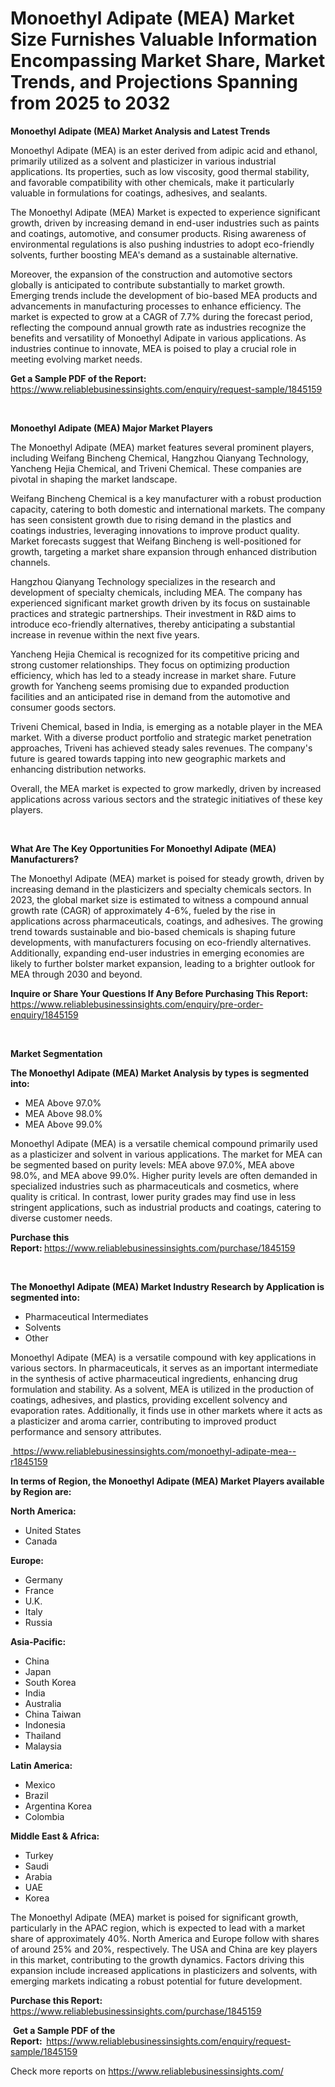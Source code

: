 <p><h1>Monoethyl Adipate (MEA) Market Size Furnishes Valuable Information Encompassing Market Share, Market Trends, and Projections Spanning from 2025 to 2032</h1></p><p><strong>Monoethyl Adipate (MEA) Market Analysis and Latest Trends</strong></p>
<p><p>Monoethyl Adipate (MEA) is an ester derived from adipic acid and ethanol, primarily utilized as a solvent and plasticizer in various industrial applications. Its properties, such as low viscosity, good thermal stability, and favorable compatibility with other chemicals, make it particularly valuable in formulations for coatings, adhesives, and sealants. </p><p>The Monoethyl Adipate (MEA) Market is expected to experience significant growth, driven by increasing demand in end-user industries such as paints and coatings, automotive, and consumer products. Rising awareness of environmental regulations is also pushing industries to adopt eco-friendly solvents, further boosting MEA's demand as a sustainable alternative. </p><p>Moreover, the expansion of the construction and automotive sectors globally is anticipated to contribute substantially to market growth. Emerging trends include the development of bio-based MEA products and advancements in manufacturing processes to enhance efficiency. The market is expected to grow at a CAGR of 7.7% during the forecast period, reflecting the compound annual growth rate as industries recognize the benefits and versatility of Monoethyl Adipate in various applications. As industries continue to innovate, MEA is poised to play a crucial role in meeting evolving market needs.</p></p>
<p><strong>Get a Sample PDF of the Report:&nbsp;</strong> <a href="https://www.reliablebusinessinsights.com/enquiry/request-sample/1845159?utm_campaign=3256&utm_medium=2&utm_source=Github&utm_content=ia&utm_term=03042025&utm_id=monoethyl-adipate-mea">https://www.reliablebusinessinsights.com/enquiry/request-sample/1845159</a></p>
<p>&nbsp;</p>
<p><strong>Monoethyl Adipate (MEA) Major Market Players</strong></p>
<p><p>The Monoethyl Adipate (MEA) market features several prominent players, including Weifang Bincheng Chemical, Hangzhou Qianyang Technology, Yancheng Hejia Chemical, and Triveni Chemical. These companies are pivotal in shaping the market landscape.</p><p>Weifang Bincheng Chemical is a key manufacturer with a robust production capacity, catering to both domestic and international markets. The company has seen consistent growth due to rising demand in the plastics and coatings industries, leveraging innovations to improve product quality. Market forecasts suggest that Weifang Bincheng is well-positioned for growth, targeting a market share expansion through enhanced distribution channels.</p><p>Hangzhou Qianyang Technology specializes in the research and development of specialty chemicals, including MEA. The company has experienced significant market growth driven by its focus on sustainable practices and strategic partnerships. Their investment in R&D aims to introduce eco-friendly alternatives, thereby anticipating a substantial increase in revenue within the next five years.</p><p>Yancheng Hejia Chemical is recognized for its competitive pricing and strong customer relationships. They focus on optimizing production efficiency, which has led to a steady increase in market share. Future growth for Yancheng seems promising due to expanded production facilities and an anticipated rise in demand from the automotive and consumer goods sectors.</p><p>Triveni Chemical, based in India, is emerging as a notable player in the MEA market. With a diverse product portfolio and strategic market penetration approaches, Triveni has achieved steady sales revenues. The company's future is geared towards tapping into new geographic markets and enhancing distribution networks.</p><p>Overall, the MEA market is expected to grow markedly, driven by increased applications across various sectors and the strategic initiatives of these key players.</p></p>
<p>&nbsp;</p>
<p><strong>What Are The Key Opportunities For Monoethyl Adipate (MEA) Manufacturers?</strong></p>
<p><p>The Monoethyl Adipate (MEA) market is poised for steady growth, driven by increasing demand in the plasticizers and specialty chemicals sectors. In 2023, the global market size is estimated to witness a compound annual growth rate (CAGR) of approximately 4-6%, fueled by the rise in applications across pharmaceuticals, coatings, and adhesives. The growing trend towards sustainable and bio-based chemicals is shaping future developments, with manufacturers focusing on eco-friendly alternatives. Additionally, expanding end-user industries in emerging economies are likely to further bolster market expansion, leading to a brighter outlook for MEA through 2030 and beyond.</p></p>
<p><strong>Inquire or Share Your Questions If Any Before Purchasing This Report:</strong> <a href="https://www.reliablebusinessinsights.com/enquiry/pre-order-enquiry/1845159?utm_campaign=3256&utm_medium=2&utm_source=Github&utm_content=ia&utm_term=03042025&utm_id=monoethyl-adipate-mea">https://www.reliablebusinessinsights.com/enquiry/pre-order-enquiry/1845159</a></p>
<p>&nbsp;</p>
<p><strong>Market Segmentation</strong></p>
<p><strong>The Monoethyl Adipate (MEA) Market Analysis by types is segmented into:</strong></p>
<p><ul><li>MEA Above 97.0%</li><li>MEA Above 98.0%</li><li>MEA Above 99.0%</li></ul></p>
<p><p>Monoethyl Adipate (MEA) is a versatile chemical compound primarily used as a plasticizer and solvent in various applications. The market for MEA can be segmented based on purity levels: MEA above 97.0%, MEA above 98.0%, and MEA above 99.0%. Higher purity levels are often demanded in specialized industries such as pharmaceuticals and cosmetics, where quality is critical. In contrast, lower purity grades may find use in less stringent applications, such as industrial products and coatings, catering to diverse customer needs.</p></p>
<p><strong>Purchase this Report:&nbsp;</strong><a href="https://www.reliablebusinessinsights.com/purchase/1845159?utm_campaign=3256&utm_medium=2&utm_source=Github&utm_content=ia&utm_term=03042025&utm_id=monoethyl-adipate-mea">https://www.reliablebusinessinsights.com/purchase/1845159</a></p>
<p>&nbsp;</p>
<p><strong>The Monoethyl Adipate (MEA) Market Industry Research by Application is segmented into:</strong></p>
<p><ul><li>Pharmaceutical Intermediates</li><li>Solvents</li><li>Other</li></ul></p>
<p><p>Monoethyl Adipate (MEA) is a versatile compound with key applications in various sectors. In pharmaceuticals, it serves as an important intermediate in the synthesis of active pharmaceutical ingredients, enhancing drug formulation and stability. As a solvent, MEA is utilized in the production of coatings, adhesives, and plastics, providing excellent solvency and evaporation rates. Additionally, it finds use in other markets where it acts as a plasticizer and aroma carrier, contributing to improved product performance and sensory attributes.</p></p>
<p><a href="https://www.reliablebusinessinsights.com/monoethyl-adipate-mea--r1845159?utm_campaign=3256&utm_medium=2&utm_source=Github&utm_content=ia&utm_term=03042025&utm_id=monoethyl-adipate-mea">&nbsp;https://www.reliablebusinessinsights.com/monoethyl-adipate-mea--r1845159</a></p>
<p><strong>In terms of Region, the Monoethyl Adipate (MEA) Market Players available by Region are:</strong></p>
<p>
    <p> <strong> North America: </strong>
        <ul>
            <li>United States</li>
            <li>Canada</li>
        </ul>
        </p> 
    <p> <strong> Europe: </strong>
        <ul>
            <li>Germany</li>
            <li>France</li>
            <li>U.K.</li>
            <li>Italy</li>
            <li>Russia</li>
        </ul>
        </p> 
    <p> <strong> Asia-Pacific: </strong>
        <ul>
            <li>China</li>
            <li>Japan</li>
            <li>South Korea</li>
            <li>India</li>
            <li>Australia</li>
            <li>China Taiwan</li>
            <li>Indonesia</li>
            <li>Thailand</li>
            <li>Malaysia</li>
        </ul>
        </p> 
    <p> <strong> Latin America: </strong>
        <ul>
            <li>Mexico</li>
            <li>Brazil</li>
            <li>Argentina Korea</li>
            <li>Colombia</li>
        </ul>
        </p> 
    <p> <strong> Middle East & Africa: </strong>
        <ul>
            <li>Turkey</li>
            <li>Saudi</li>
            <li>Arabia</li>
            <li>UAE</li>
            <li>Korea</li>
        </ul>
    </p>
    </p>
<p><p>The Monoethyl Adipate (MEA) market is poised for significant growth, particularly in the APAC region, which is expected to lead with a market share of approximately 40%. North America and Europe follow with shares of around 25% and 20%, respectively. The USA and China are key players in this market, contributing to the growth dynamics. Factors driving this expansion include increased applications in plasticizers and solvents, with emerging markets indicating a robust potential for future development.</p></p>
<p><strong>Purchase this Report: </strong><a href="https://www.reliablebusinessinsights.com/purchase/1845159?utm_campaign=3256&utm_medium=2&utm_source=Github&utm_content=ia&utm_term=03042025&utm_id=monoethyl-adipate-mea">https://www.reliablebusinessinsights.com/purchase/1845159</a></p>
<p>&nbsp;<strong>Get a Sample PDF of the Report:&nbsp;&nbsp;</strong><a href="https://www.reliablebusinessinsights.com/enquiry/request-sample/1845159?utm_campaign=3256&utm_medium=2&utm_source=Github&utm_content=ia&utm_term=03042025&utm_id=monoethyl-adipate-mea">https://www.reliablebusinessinsights.com/enquiry/request-sample/1845159</a></p>
<p><strong></strong></p>
<p>Check more reports on <a href="https://www.reliablebusinessinsights.com/?utm_campaign=3256&utm_medium=2&utm_source=Github&utm_content=ia&utm_term=03042025&utm_id=monoethyl-adipate-mea">https://www.reliablebusinessinsights.com/</a></p>